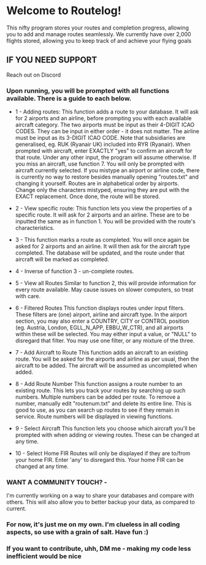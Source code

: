 # Welcome to Routelog!

This nifty program stores your routes and completion progress, allowing you to add and manage routes seamlessly.
We currently have over 2,000 flights stored, allowing you to keep track of and achieve your flying goals




## IF YOU NEED SUPPORT
Reach out on Discord






### Upon running, you will be prompted with all functions available. There is a guide to each below.

+ 1 - Adding routes:
This function adds a route to your database. It will ask for 2 airports and an airline, before prompting you with each available aircraft category.
The two airports must be input as their 4-DIGIT ICAO CODES. They can be input in either order - it does not matter.
The airline must be input as its 3-DIGIT ICAO CODE. Note that subsidiaries are generalised, eg. RUK (Ryanair UK) included into RYR (Ryanair).
When prompted with aircraft, enter EXACTLY "yes" to confirm an aircraft for that route. Under any other input, the program will assume otherwise. If you miss an aircraft, use function 7.
You will only be prompted with aircraft currently selected.
If you mistype an airport or airline code, there is currently no way to restore besides manually opening "routes.txt" and changing it yourself. Routes are in alphabetical order by airports.
Change only the characters mistyped, ensuring they are put with the EXACT replacement.
Once done, the route will be stored.

+ 2 - View specific route:
This function lets you view the properties of a specific route. It will ask for 2 airports and an airline. These are to be inputted the same as in function 1.
You will be provided with the route's characteristics.

+ 3 - This function marks a route as completed. You will once again be asked for 2 airports and an airline. It will then ask for the aircraft type completed.
The database will be updated, and the route under that aircraft will be marked as completed.

+ 4 - Inverse of function 3 - un-complete routes.

+ 5 - View all Routes
Similar to function 2, this will provide information for every route available. May cause issues on slower computers, so treat with care.

+ 6 - Filtered Routes
This function displays routes under input filters. These filters are (one) airport, airline and aircraft type.
In the airport section, you may also enter a COUNTRY, CITY or CONTROL position (eg. Austria, London, EGLL\_N\_APP, EBBU\_W\_CTR), and all airports within these will be selected.
You may either input a value, or "NULL" to disregard that filter. You may use one filter, or any mixture of the three.

+ 7 - Add Aircraft to Route
This function adds an aircraft to an existing route.
You will be asked for the airports and airline as per usual, then the aircraft to be added. The aircraft will be assumed as uncompleted when added.

+ 8 - Add Route Number
This function assigns a route number to an existing route. This lets you track your routes by searching up such numbers.
Multiple numbers can be added per route. To remove a number, manually edit "routenum.txt" and delete its entire line.
This is good to use, as you can search up routes to see if they remain in service. Route numbers will be displayed in viewing functions.

+ 9 - Select Aircraft
This function lets you choose which aircraft you'll be prompted with when adding or viewing routes. These can be changed at any time.

+ 10 - Select Home FIR
Routes will only be displayed if they are to/from your home FIR. Enter 'any' to disregard this. Your home FIR can be changed at any time.



### WANT A COMMUNITY TOUCH? -

I'm currently working on a way to share your databases and compare with others. This will also allow you to better backup your data, as compared to current.





### For now, it's just me on my own. I'm clueless in all coding aspects, so use with a grain of salt. Have fun :)

### If you want to contribute, uhh, DM me - making my code less inefficient would be nice


